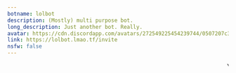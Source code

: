 ```yaml
---
botname: lolbot
description: (Mostly) multi purpose bot.
long_description: Just another bot. Really.
avatar: https://cdn.discordapp.com/avatars/272549225454239744/0507207c32543501fbab78ec7bb972d0.png
link: https://lolbot.lmao.tf/invite
nsfw: false
---
```

<marquee>YEET</marquee>
